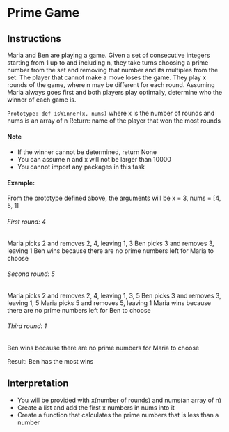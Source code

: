 # Prime Game

## Instructions
Maria and Ben are playing a game. Given a set of consecutive integers starting from 1 up to and including n, they take turns choosing a prime number from the set and removing that number and its multiples from the set. The player that cannot make a move loses the game.
They play x rounds of the game, where n may be different for each round. Assuming Maria always goes first and both players play optimally, determine who the winner of each game is.

`Prototype: def isWinner(x, nums)`
where x is the number of rounds and nums is an array of n
Return: name of the player that won the most rounds

#### Note
- If the winner cannot be determined, return None
- You can assume n and x will not be larger than 10000
- You cannot import any packages in this task


#### Example:
From the prototype defined above, the arguments will be x = 3, nums = [4, 5, 1]


###### First round: 4
Maria picks 2 and removes 2, 4, leaving 1, 3
Ben picks 3 and removes 3, leaving 1
Ben wins because there are no prime numbers left for Maria to choose

###### Second round: 5
Maria picks 2 and removes 2, 4, leaving 1, 3, 5
Ben picks 3 and removes 3, leaving 1, 5
Maria picks 5 and removes 5, leaving 1
Maria wins because there are no prime numbers left for Ben to choose

###### Third round: 1
Ben wins because there are no prime numbers for Maria to choose


Result: Ben has the most wins

## Interpretation
<ul>
    <li>You will be provided with x(number of rounds) and nums(an array of n)</li>
    <li>Create a list and add the first x numbers in nums into it</li>
    <li>Create a function that calculates the prime numbers that is less than a number</li>
</ul>
